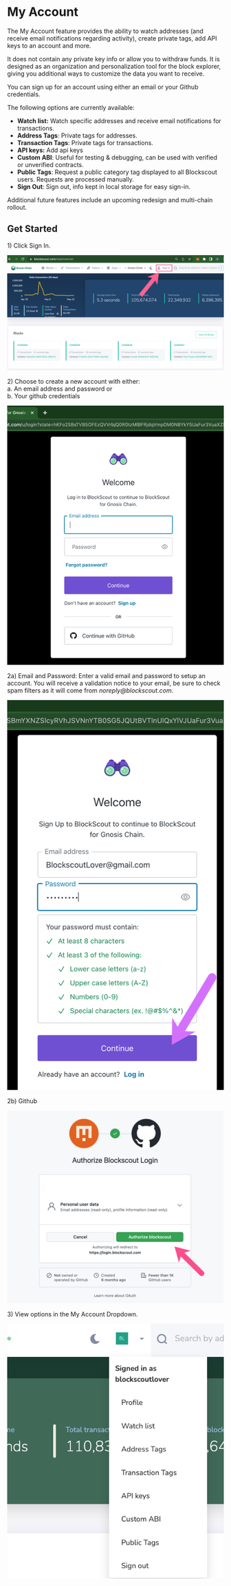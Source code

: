# My Account

The My Account feature provides the ability to watch addresses (and receive email notifications regarding activity), create private tags, add API keys to an account and more.

It does not contain any private key info or allow you to withdraw funds. It is designed as an organization and personalization tool for the block explorer, giving you additional ways to customize the data you want to receive.&#x20;

You can sign up for an account using either an email or your Github credentials.

The following options are currently available:

* **Watch list:** Watch specific addresses and receive email notifications for transactions.
* **Address Tags**: Private tags for addresses.
* **Transaction Tags**: Private tags for transactions.
* **API keys:** Add api keys
* **Custom ABI**: Useful for testing & debugging, can be used with verified or unverified contracts.
* **Public Tags**: Request a public category tag displayed to all Blockscout users. Requests are processed manually.
* **Sign Out**: Sign out, info kept in local storage for easy sign-in.

Additional future features include an upcoming redesign and multi-chain rollout.

## Get Started

1\) Click Sign In.

![](../../.gitbook/assets/sign-in-1.png)

2\) Choose to create a new account with either: \
a. An email address and password or \
b. Your github credentials

![](../../.gitbook/assets/sign-up-2.png)

2a) Email and Password: Enter a valid email and password to setup an account. You will receive a validation notice to your email, be sure to check spam filters as it will come from _noreply@blockscout.com_.

![](../../.gitbook/assets/email-login.png)

2b) Github

![](../../.gitbook/assets/github-login.png)

3\) View options in the My Account Dropdown.

![](../../.gitbook/assets/menu.png)





